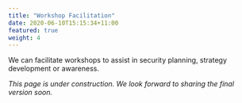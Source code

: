 ```yaml
---
title: "Workshop Facilitation"
date: 2020-06-10T15:15:34+11:00
featured: true
weight: 4
---
```


We can facilitate workshops to assist in security planning, strategy development or awareness.

*This page is under construction. We look forward to sharing the final version soon.*